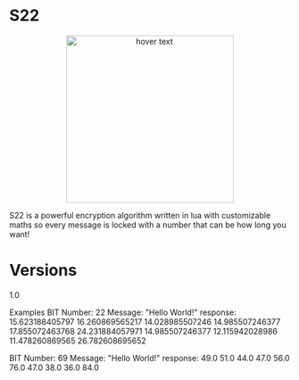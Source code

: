# S22
<p align="center">
  <img src="https://i.imgur.com/gPW6ZsJ.png" width="300" title="hover text">
</p>

S22 is a powerful encryption algorithm written in lua with customizable maths so every message is locked with a number that can be how long you want!

# Versions
1.0

Examples
BIT Number: 22 
Message: "Hello World!"
response: 15.623188405797 16.260869565217 14.028985507246 14.985507246377 17.855072463768 24.231884057971 14.985507246377 12.115942028986 11.478260869565 26.782608695652

BIT Number: 69 
Message: "Hello World!"
response: 49.0 51.0 44.0 47.0 56.0 76.0 47.0 38.0 36.0 84.0
